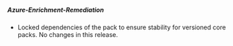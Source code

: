 ##### Azure-Enrichment-Remediation

- Locked dependencies of the pack to ensure stability for versioned core packs. No changes in this release.
